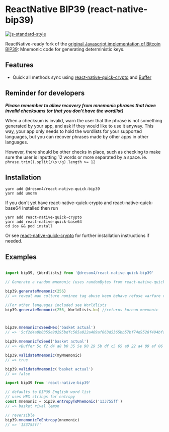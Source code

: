 # ReactNative BIP39 (react-native-bip39)

[![js-standard-style](https://cdn.rawgit.com/feross/standard/master/badge.svg)](https://github.com/feross/standard)


ReactNative-ready fork of the [original Javascript implementation of Bitcoin BIP39](https://github.com/bitcoinjs/bip39): Mnemonic code for generating deterministic keys.

## Features
- Quick all methods sync using [react-native-quick-crypto](https://github.com/margelo/react-native-quick-crypto) and [Buffer](https://github.com/craftzdog/react-native-quick-base64)

## Reminder for developers

***Please remember to allow recovery from mnemonic phrases that have invalid checksums (or that you don't have the wordlist)***

When a checksum is invalid, warn the user that the phrase is not something generated by your app, and ask if they would like to use it anyway. This way, your app only needs to hold the wordlists for your supported languages, but you can recover phrases made by other apps in other languages.

However, there should be other checks in place, such as checking to make sure the user is inputting 12 words or more separated by a space. ie. `phrase.trim().split(/\s+/g).length >= 12`

## Installation

```
yarn add @dreson4/react-native-quick-bip39
yarn add unorm
```

If you don't yet have react-native-quick-crypto and react-native-quick-base64 installed then run
```
yarn add react-native-quick-crypto
yarn add react-native-quick-base64
cd ios && pod install
```
Or see [react-native-quick-crypto](https://github.com/margelo/react-native-quick-crypto) for further installation instructions if needed.




## Examples
``` js

import bip39, {Wordlists} from '@dreson4/react-native-quick-bip39'

// Generate a random mnemonic (uses randomBytes from react-native-quick-crypto under the hood), defaults to 128-bits of entropy

bip39.generateMnemonic(256)
// => reveal man culture nominee tag abuse keen behave refuse warfare crisp thunder valve knock unique try fold energy torch news thought access hawk table

//For other languages included see Worldlists
bip39.generateMnemonic(256, Worldlists.ko) //returns korean mnemonic



bip39.mnemonicToSeedHex('basket actual')
// => '5cf2d4a8b0355e90295bdfc565a022a409af063d5365bb57bf74d9528f494bfa4400f53d8349b80fdae44082d7f9541e1dba2b003bcfec9d0d53781ca676651f'

bip39.mnemonicToSeed('basket actual')
// => <Buffer 5c f2 d4 a8 b0 35 5e 90 29 5b df c5 65 a0 22 a4 09 af 06 3d 53 65 bb 57 bf 74 d9 52 8f 49 4b fa 44 00 f5 3d 83 49 b8 0f da e4 40 82 d7 f9 54 1e 1d ba 2b ...>

bip39.validateMnemonic(myMnemonic)
// => true

bip39.validateMnemonic('basket actual')
// => false
```


``` js
import bip39 from 'react-native-bip39'

// defaults to BIP39 English word list
// uses HEX strings for entropy
const mnemonic = bip39.entropyToMnemonic('133755ff')
// => basket rival lemon

// reversible
bip39.mnemonicToEntropy(mnemonic)
// => '133755ff'
```
